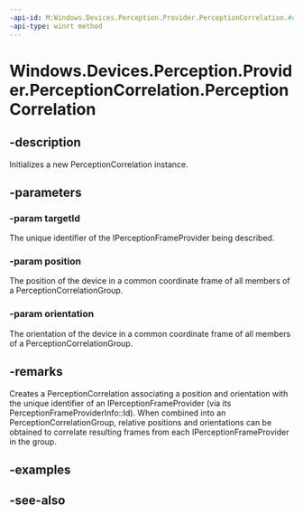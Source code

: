 ----api-id: M:Windows.Devices.Perception.Provider.PerceptionCorrelation.#ctor(System.String,Windows.Foundation.Numerics.Vector3,Windows.Foundation.Numerics.Quaternion)
-api-type: winrt method
---<!-- Method syntaxpublic PerceptionCorrelation(System.String targetId, Windows.Foundation.Numerics.Vector3 position, Windows.Foundation.Numerics.Quaternion orientation)--># Windows.Devices.Perception.Provider.PerceptionCorrelation.PerceptionCorrelation## -descriptionInitializes a new PerceptionCorrelation instance.## -parameters### -param targetIdThe unique identifier of the IPerceptionFrameProvider being described.### -param positionThe position of the device in a common coordinate frame of all members of a PerceptionCorrelationGroup.### -param orientationThe orientation of the device in a common coordinate frame of all members of a PerceptionCorrelationGroup.## -remarksCreates a PerceptionCorrelation associating a position and orientation with the unique identifier of an IPerceptionFrameProvider (via its PerceptionFrameProviderInfo::Id). When combined into an PerceptionCorrelationGroup, relative positions and orientations can be obtained to correlate resulting frames from each IPerceptionFrameProvider in the group.## -examples## -see-also